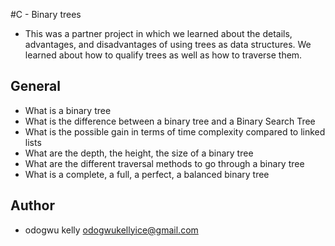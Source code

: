 #C - Binary trees
+ This was a partner project in which we learned about the details, advantages, and disadvantages of using trees as data structures. We learned about how to qualify trees as well as how to traverse them.

## General
+ What is a binary tree
+ What is the difference between a binary tree and a Binary Search Tree
+ What is the possible gain in terms of time complexity compared to linked lists
+ What are the depth, the height, the size of a binary tree
+ What are the different traversal methods to go through a binary tree
+ What is a complete, a full, a perfect, a balanced binary tree

## Author
+ odogwu kelly <odogwukellyice@gmail.com>
